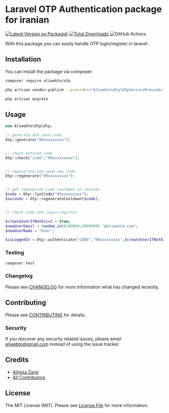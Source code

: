 # Laravel OTP Authentication package for iranian

[![Latest Version on Packagist](https://img.shields.io/packagist/v/aliwebto/otp.svg?style=flat-square)](https://packagist.org/packages/aliwebto/otp)
[![Total Downloads](https://img.shields.io/packagist/dt/aliwebto/otp.svg?style=flat-square)](https://packagist.org/packages/aliwebto/otp)
![GitHub Actions](https://github.com/aliwebto/otp/actions/workflows/main.yml/badge.svg)

With this package you can easily handle OTP login/register in laravel .
## Installation

You can install the package via composer:

```bash
composer require aliwebto/otp
```
```bash
php artisan vendor:publish --provider="Aliwebto\Otp\OtpServiceProvider"
```
```bash
php artisan migrate
```


## Usage
```php
use Aliwebto\Otp\Otp;

// generate and send code
Otp::generate("09xxxxxxxxx");


// check entered code
Otp::check("code","09xxxxxxxxx");


// regenerate and send new code
Otp::regenerate("09xxxxxxxxx");


// get regenerate code cooldown in seconds
$code = Otp::lastCode("09xxxxxxxxx");
$seconds = Otp::regenerateCooldown($code);


// check code and login/register

$createUserIfNotExist = true;
$newUserEmail = random_int(100000,9999999)."@aliwento.com";
$newUserName = "User";

$isLoggedIn = Otp::authenticate("CODE","09xxxxxxxxx",$createUserIfNotExist,$newUserEmail,$newUserName);


```

### Testing

```bash
composer test
```

### Changelog

Please see [CHANGELOG](CHANGELOG.md) for more information what has changed recently.

## Contributing

Please see [CONTRIBUTING](CONTRIBUTING.md) for details.

### Security

If you discover any security related issues, please email aliwebto@gmail.com instead of using the issue tracker.

## Credits

-   [Alireza Zarei](https://github.com/aliwebto)
-   [All Contributors](../../contributors)

## License

The MIT License (MIT). Please see [License File](LICENSE.md) for more information.


